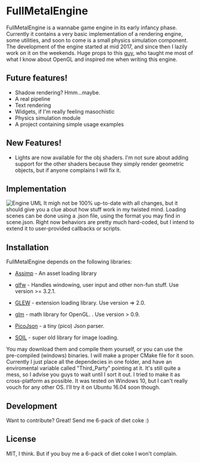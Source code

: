 # FullMetalEngine

FullMetalEngine is a wannabe game engine in its early infancy phase. Currently it contains a very basic implementation of a rendering engine, some utilities, and soon to come is a small physics simulation component. The development of the engine started at mid 2017, and since then I lazily work on it on the weekends. 
Huge props to this [guy](https://learnopengl.com/), who taught me most of what I know about OpenGL and inspired me when writing this engine. 

## Future features!
  - Shadow rendering? Hmm...maybe.
  - A real pipeline  
  - Text rendering
  - Widgets, if I'm really feeling masochistic 
  - Physics simulation module 
  - A project containing simple usage examples
  
## New Features!
  - Lights are now available for the obj shaders. I'm not sure about adding support for the other shaders because they simply render         geometric objects, but if anyone complains I will fix it.
  
## Implementation
![Engine UML](https://www.dropbox.com/s/fcrkp7m6zitiiu9/UML.JPG?raw=1)
It migh not be 100% up-to-date with all changes, but it should give you a clue about how stuff work in my twisted mind. Loading scenes can be done using a .json file, using the format you may find in scene.json. Right now behaviors are pretty much hard-coded, but I intend to extend it to user-provided callbacks or scripts. 
  
## Installation
 
FullMetalEngine depends on the following libraries:

- [Assimp](http://www.assimp.org/) - An asset loading library

- [glfw](http://www.glfw.org/) - Handles windowing, user input and other non-fun stuff. Use version >= 3.2.1.

- [GLEW](http://glew.sourceforge.net/) - extension loading library. Use version => 2.0.

- [glm](https://glm.g-truc.net/0.9.9/index.html) - math library for OpenGL. . Use version > 0.9.

- [PicoJson](https://github.com/kazuho/picojson) - a tiny (pico) Json parser.

- [SOIL](https://www.lonesock.net/soil.html) - super old library for image loading.

You may download them and compile them yourself, or you can use the pre-compiled (windows) binaries. 
I will make a proper CMake file for it soon. Currently I just place all the dependecies in one folder, and have an enviromental variable called "Third_Party" pointing at it. It's still quite a mess, so I advise you guys to wait until I sort it out. 
I tried to make it as cross-platform as possible. It was tested on Windows 10, but I can't really vouch for any other OS. I'll try it on Ubuntu 16.04 soon though. 

## Development
Want to contribute? Great! Send me 6-pack of diet coke :)

## License
MIT, I think. But if you buy me a 6-pack of diet coke I won't complain. 
